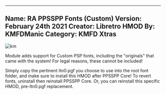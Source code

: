 -----------------------
Name: RA PPSSPP Fonts (Custom)
Version: February 24th 2021
Creator: Libretro
HMOD By: KMFDManic
Category: KMFD Xtras
-----------------------
![km](https://i.imgur.com/tSUe7vM.png)

Module adds support for Custom PSP fonts, 
including the "originals" that came with the
system!  For legal reasons, these cannot be
included!

Simply copy the pertinent ltn0.pgf you choose to 
use into the root font folder, and make sure to
install this HMOD after PPSSPP Core!  To revert 
fonts, uninstall then reinstall PPSSPP Core.  Or, 
you can reinstall this specific HMOD, pre-ltn0.pgf
replacement.
